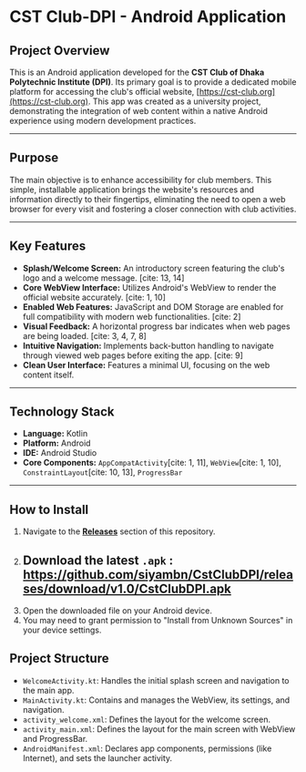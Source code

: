 # CST Club-DPI - Android Application

## Project Overview

This is an Android application developed for the **CST Club of Dhaka Polytechnic Institute (DPI)**. Its primary goal is to provide a dedicated mobile platform for accessing the club's official website, [https://cst-club.org](https://cst-club.org). This app was created as a university project, demonstrating the integration of web content within a native Android experience using modern development practices.

---

## Purpose

The main objective is to enhance accessibility for club members. This simple, installable application brings the website's resources and information directly to their fingertips, eliminating the need to open a web browser for every visit and fostering a closer connection with club activities.

---

## Key Features

* **Splash/Welcome Screen:** An introductory screen featuring the club's logo and a welcome message. [cite: 13, 14]
* **Core WebView Interface:** Utilizes Android's WebView to render the official website accurately. [cite: 1, 10]
* **Enabled Web Features:** JavaScript and DOM Storage are enabled for full compatibility with modern web functionalities. [cite: 2]
* **Visual Feedback:** A horizontal progress bar indicates when web pages are being loaded. [cite: 3, 4, 7, 8]
* **Intuitive Navigation:** Implements back-button handling to navigate through viewed web pages before exiting the app. [cite: 9]
* **Clean User Interface:** Features a minimal UI, focusing on the web content itself.

---

## Technology Stack

* **Language:** Kotlin
* **Platform:** Android
* **IDE:** Android Studio
* **Core Components:** `AppCompatActivity`[cite: 1, 11], `WebView`[cite: 1, 10], `ConstraintLayout`[cite: 10, 13], `ProgressBar`

---

## How to Install

1.  Navigate to the [**Releases**](https://github.com/siyambn/CstClubDPI/releases) section of this repository.
2.  ## Download the latest `.apk` : https://github.com/siyambn/CstClubDPI/releases/download/v1.0/CstClubDPI.apk
3.  Open the downloaded file on your Android device.
4.  You may need to grant permission to "Install from Unknown Sources" in your device settings.
## Project Structure

* `WelcomeActivity.kt`: Handles the initial splash screen and navigation to the main app.
* `MainActivity.kt`: Contains and manages the WebView, its settings, and navigation.
* `activity_welcome.xml`: Defines the layout for the welcome screen. 
* `activity_main.xml`: Defines the layout for the main screen with WebView and ProgressBar. 
* `AndroidManifest.xml`: Declares app components, permissions (like Internet), and sets the launcher activity. 
